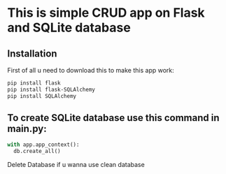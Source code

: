 # This is simple CRUD app on Flask and SQLite database

## Installation
First of all u need to download this to make this app work:

```bash
pip install flask
pip install flask-SQLAlchemy
pip install SQLAlchemy
```

## To create SQLite database use this command in main.py:
```python
with app.app_context():
  db.create_all()
```
Delete Database if u wanna use clean database
